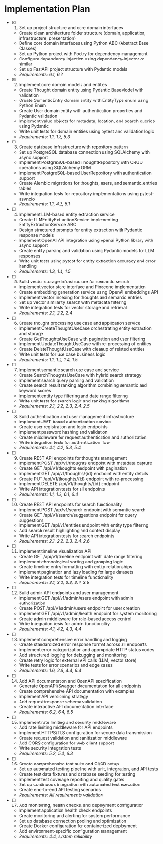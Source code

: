 # Implementation Plan

- [x] 1. Set up project structure and core domain interfaces
  - Create clean architecture folder structure (domain, application, infrastructure, presentation)
  - Define core domain interfaces using Python ABC (Abstract Base Classes)
  - Set up Python project with Poetry for dependency management
  - Configure dependency injection using dependency-injector or similar
  - Set up FastAPI project structure with Pydantic models
  - _Requirements: 6.1, 6.2_

- [x] 2. Implement core domain models and entities
  - Create Thought domain entity using Pydantic BaseModel with validation
  - Create SemanticEntry domain entity with EntityType enum using Python Enum
  - Create User domain entity with authentication properties and Pydantic validation
  - Implement value objects for metadata, location, and search queries using Pydantic
  - Write unit tests for domain entities using pytest and validation logic
  - _Requirements: 1.1, 1.3, 5.3_

- [ ] 3. Create database infrastructure with repository pattern
  - Set up PostgreSQL database connection using SQLAlchemy with async support
  - Implement PostgreSQL-based ThoughtRepository with CRUD operations using SQLAlchemy ORM
  - Implement PostgreSQL-based UserRepository with authentication support
  - Create Alembic migrations for thoughts, users, and semantic_entries tables
  - Write integration tests for repository implementations using pytest-asyncio
  - _Requirements: 1.1, 4.2, 5.1_

- [ ] 4. Implement LLM-based entity extraction service
  - Create LLMEntityExtractionService implementing EntityExtractionService ABC
  - Design structured prompts for entity extraction with Pydantic response models
  - Implement OpenAI API integration using openai Python library with async support
  - Create entity parsing and validation using Pydantic models for LLM responses
  - Write unit tests using pytest for entity extraction accuracy and error handling
  - _Requirements: 1.3, 1.4, 1.5_

- [ ] 5. Build vector storage infrastructure for semantic search
  - Implement vector store interface and Pinecone implementation
  - Create embedding generation service using OpenAI embeddings API
  - Implement vector indexing for thoughts and semantic entries
  - Set up vector similarity search with metadata filtering
  - Write integration tests for vector storage and retrieval
  - _Requirements: 2.1, 2.2, 2.4_

- [ ] 6. Create thought processing use case and application service
  - Implement CreateThoughtUseCase orchestrating entity extraction and storage
  - Create GetThoughtsUseCase with pagination and user filtering
  - Implement UpdateThoughtUseCase with re-processing of entities
  - Create DeleteThoughtUseCase with cleanup of related entities
  - Write unit tests for use case business logic
  - _Requirements: 1.1, 1.2, 1.4, 1.5_

- [ ] 7. Implement semantic search use case and service
  - Create SearchThoughtsUseCase with hybrid search strategy
  - Implement search query parsing and validation
  - Create search result ranking algorithm combining semantic and keyword scores
  - Implement entity type filtering and date range filtering
  - Write unit tests for search logic and ranking algorithms
  - _Requirements: 2.1, 2.2, 2.3, 2.4, 2.5_

- [ ] 8. Build authentication and user management infrastructure
  - Implement JWT-based authentication service
  - Create user registration and login endpoints
  - Implement password hashing and validation
  - Create middleware for request authentication and authorization
  - Write integration tests for authentication flow
  - _Requirements: 4.1, 4.2, 5.3, 5.4_

- [ ] 9. Create REST API endpoints for thoughts management
  - Implement POST /api/v1/thoughts endpoint with metadata capture
  - Create GET /api/v1/thoughts endpoint with pagination
  - Implement GET /api/v1/thoughts/{id} endpoint with entity details
  - Create PUT /api/v1/thoughts/{id} endpoint with re-processing
  - Implement DELETE /api/v1/thoughts/{id} endpoint
  - Write API integration tests for all endpoints
  - _Requirements: 1.1, 1.2, 6.1, 6.4_

- [ ] 10. Create REST API endpoints for search functionality
  - Implement POST /api/v1/search endpoint with semantic search
  - Create GET /api/v1/search/suggestions endpoint for query suggestions
  - Implement GET /api/v1/entities endpoint with entity type filtering
  - Add search result highlighting and context display
  - Write API integration tests for search endpoints
  - _Requirements: 2.1, 2.2, 2.3, 2.4, 2.6_

- [ ] 11. Implement timeline visualization API
  - Create GET /api/v1/timeline endpoint with date range filtering
  - Implement chronological sorting and grouping logic
  - Create timeline entry formatting with entity relationships
  - Implement pagination and lazy loading for large datasets
  - Write integration tests for timeline functionality
  - _Requirements: 3.1, 3.2, 3.3, 3.4, 3.5_

- [ ] 12. Build admin API endpoints and user management
  - Implement GET /api/v1/admin/users endpoint with admin authorization
  - Create POST /api/v1/admin/users endpoint for user creation
  - Implement GET /api/v1/admin/health endpoint for system monitoring
  - Create admin middleware for role-based access control
  - Write integration tests for admin functionality
  - _Requirements: 4.1, 4.2, 4.3, 4.4_

- [ ] 13. Implement comprehensive error handling and logging
  - Create standardized error response format across all endpoints
  - Implement error categorization and appropriate HTTP status codes
  - Add structured logging for debugging and monitoring
  - Create retry logic for external API calls (LLM, vector store)
  - Write tests for error scenarios and edge cases
  - _Requirements: 1.6, 2.6, 4.4, 6.4_

- [ ] 14. Add API documentation and OpenAPI specification
  - Generate OpenAPI/Swagger documentation for all endpoints
  - Create comprehensive API documentation with examples
  - Implement API versioning strategy
  - Add request/response schema validation
  - Create interactive API documentation interface
  - _Requirements: 6.2, 6.4, 6.5_

- [ ] 15. Implement rate limiting and security middleware
  - Add rate limiting middleware for API endpoints
  - Implement HTTPS/TLS configuration for secure data transmission
  - Create request validation and sanitization middleware
  - Add CORS configuration for web client support
  - Write security integration tests
  - _Requirements: 5.2, 5.4, 6.3_

- [ ] 16. Create comprehensive test suite and CI/CD setup
  - Set up automated testing pipeline with unit, integration, and API tests
  - Create test data fixtures and database seeding for testing
  - Implement test coverage reporting and quality gates
  - Set up continuous integration with automated test execution
  - Create end-to-end API testing scenarios
  - _Requirements: All requirements validation_

- [ ] 17. Add monitoring, health checks, and deployment configuration
  - Implement application health check endpoints
  - Create monitoring and alerting for system performance
  - Set up database connection pooling and optimization
  - Create Docker configuration for containerized deployment
  - Add environment-specific configuration management
  - _Requirements: 4.4, system reliability_